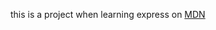 this is a project when learning express on [MDN](https://developer.mozilla.org/en-US/docs/Learn/Server-side/Express_Nodejs)